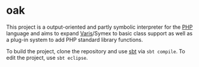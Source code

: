 # oak

This project is a output-oriented and partly symbolic interpreter for the [PHP](http://php.net/) language and aims to expand [Varis](https://github.com/git1997/VarAnalysis)/Symex to basic class support as well as a plug-in system to add PHP standard library functions.

To build the project, clone the repository and use [sbt](http://www.scala-sbt.org/index.html) via `sbt compile`. To edit the project, use `sbt eclipse`.
